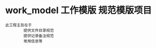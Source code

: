 # work_model 工作模版    规范模版项目
    此工程主旨在于
            提供文件目录规范
            提供记录备注规范
            常用信息等
